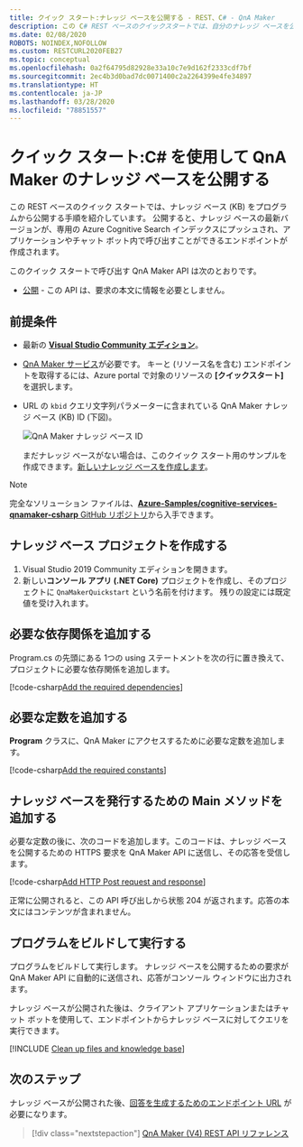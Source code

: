 ```yaml
---
title: クイック スタート:ナレッジ ベースを公開する - REST、C# - QnA Maker
description: この C# REST ベースのクイックスタートでは、自分のナレッジ ベースを公開し、アプリケーションまたはチャット ボット内で呼び出すことができるエンドポイントを作成します。
ms.date: 02/08/2020
ROBOTS: NOINDEX,NOFOLLOW
ms.custom: RESTCURL2020FEB27
ms.topic: conceptual
ms.openlocfilehash: 0a2f64795d82928e33a10c7e9d162f2333cdf7bf
ms.sourcegitcommit: 2ec4b3d0bad7dc0071400c2a2264399e4fe34897
ms.translationtype: HT
ms.contentlocale: ja-JP
ms.lasthandoff: 03/28/2020
ms.locfileid: "78851557"
---
```

# <a name="quickstart-publish-a-knowledge-base-in-qna-maker-using-c"></a>クイック スタート:C# を使用して QnA Maker のナレッジ ベースを公開する

この REST ベースのクイック スタートでは、ナレッジ ベース (KB) をプログラムから公開する手順を紹介しています。 公開すると、ナレッジ ベースの最新バージョンが、専用の Azure Cognitive Search インデックスにプッシュされ、アプリケーションやチャット ボット内で呼び出すことができるエンドポイントが作成されます。

このクイック スタートで呼び出す QnA Maker API は次のとおりです。
* [公開](https://docs.microsoft.com/rest/api/cognitiveservices/qnamaker/knowledgebase/publish) - この API は、要求の本文に情報を必要としません。

## <a name="prerequisites"></a>前提条件

* 最新の [**Visual Studio Community エディション**](https://www.visualstudio.com/downloads/)。
* [QnA Maker サービス](../How-To/set-up-qnamaker-service-azure.md)が必要です。 キーと (リソース名を含む) エンドポイントを取得するには、Azure portal で対象のリソースの **[クイックスタート]** を選択します。
* URL の `kbid` クエリ文字列パラメーターに含まれている QnA Maker ナレッジ ベース (KB) ID (下図)。

    ![QnA Maker ナレッジ ベース ID](../media/qnamaker-quickstart-kb/qna-maker-id.png)

    まだナレッジ ベースがない場合は、このクイック スタート用のサンプルを作成できます。[新しいナレッジ ベースを作成します](create-new-kb-csharp.md)。

> [!NOTE]
> 完全なソリューション ファイルは、[**Azure-Samples/cognitive-services-qnamaker-csharp** GitHub リポジトリ](https://github.com/Azure-Samples/cognitive-services-qnamaker-csharp/tree/master/documentation-samples/quickstarts/publish-knowledge-base)から入手できます。

## <a name="create-knowledge-base-project"></a>ナレッジ ベース プロジェクトを作成する

1. Visual Studio 2019 Community エディションを開きます。
1. 新しい**コンソール アプリ (.NET Core)** プロジェクトを作成し、そのプロジェクトに `QnaMakerQuickstart` という名前を付けます。 残りの設定には既定値を受け入れます。

## <a name="add-required-dependencies"></a>必要な依存関係を追加する

Program.cs の先頭にある 1つの using ステートメントを次の行に置き換えて、プロジェクトに必要な依存関係を追加します。

[!code-csharp[Add the required dependencies](~/samples-qnamaker-csharp/documentation-samples/quickstarts/publish-knowledge-base/QnAMakerPublishQuickstart/Program.cs?range=1-2 "Add the required dependencies")]

## <a name="add-required-constants"></a>必要な定数を追加する

**Program** クラスに、QnA Maker にアクセスするために必要な定数を追加します。

[!code-csharp[Add the required constants](~/samples-qnamaker-csharp/documentation-samples/quickstarts/publish-knowledge-base/QnAMakerPublishQuickstart/Program.cs?range=8-34 "Add the required constants")]

## <a name="add-the-main-method-to-publish-the-knowledge-base"></a>ナレッジ ベースを発行するための Main メソッドを追加する

必要な定数の後に、次のコードを追加します。このコードは、ナレッジ ベースを公開するための HTTPS 要求を QnA Maker API に送信し、その応答を受信します。

[!code-csharp[Add HTTP Post request and response](~/samples-qnamaker-csharp/documentation-samples/quickstarts/publish-knowledge-base/QnAMakerPublishQuickstart/Program.cs?range=36-56 "Add HTTP Post request and response")]

正常に公開されると、この API 呼び出しから状態 204 が返されます。応答の本文にはコンテンツが含まれません。

## <a name="build-and-run-the-program"></a>プログラムをビルドして実行する

プログラムをビルドして実行します。 ナレッジ ベースを公開するための要求が QnA Maker API に自動的に送信され、応答がコンソール ウィンドウに出力されます。

ナレッジ ベースが公開された後は、クライアント アプリケーションまたはチャット ボットを使用して、エンドポイントからナレッジ ベースに対してクエリを実行できます。

[!INCLUDE [Clean up files and knowledge base](../../../../includes/cognitive-services-qnamaker-quickstart-cleanup-resources.md)]

## <a name="next-steps"></a>次のステップ

ナレッジ ベースが公開された後、[回答を生成するためのエンドポイント URL](./get-answer-from-knowledge-base-csharp.md) が必要になります。

> [!div class="nextstepaction"]
> [QnA Maker (V4) REST API リファレンス](https://go.microsoft.com/fwlink/?linkid=2092179)